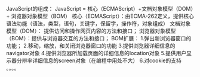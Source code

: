 JavaScript的组成：
JavaScript = 核心（ECMAScript）+文档对象模型（DOM）+ 浏览器对象模型（BOM）
核心（ECMAScript）：由ECMA-262定义，提供核心语法功能（语法，类型，语句，关键字，保留字，操作符，对象组成）
文档对象模型（DOM）： 提供访问和操作网页内容的方法和接口；
浏览器对象模型（BOM）：提供与浏览器交互的方法和接口；
BOM扩展：
1.弹出新浏览器窗口的功能；
2.移动，缩放，和关闭浏览器窗口的功能
3.提供浏览器详细信息的navigator对象
4.提供浏览器所加载页面的详细信息的location对象
5.提供用户显示器分辨率详细信息的screen对象（在编程中用处不大）
6.对cookie的支持
。。。。